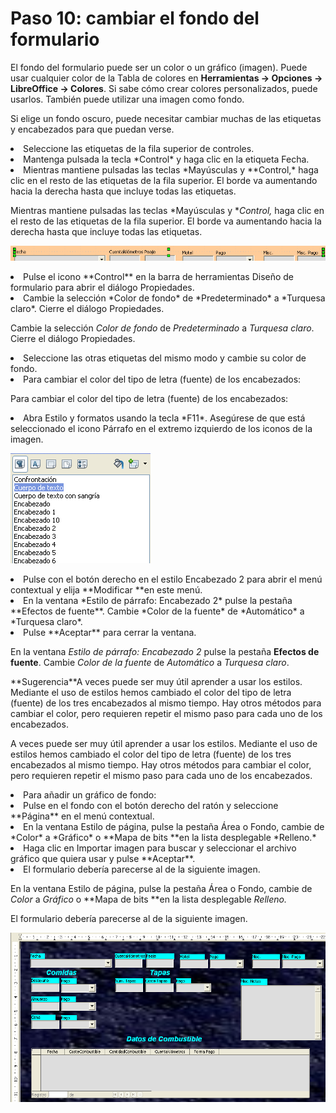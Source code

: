 
# Paso 10: cambiar el fondo del formulario

El fondo del formulario puede ser un color o un gráfico (imagen). Puede usar cualquier color de la Tabla de colores en **Herramientas → Opciones → LibreOffice → Colores**. Si sabe cómo crear colores personalizados, puede usarlos. También puede utilizar una imagen como fondo.

Si elige un fondo oscuro, puede necesitar cambiar muchas de las etiquetas y encabezados para que puedan verse.

<li value="1">
Seleccione las etiquetas de la fila superior de controles.
</li>

<li>
Mantenga pulsada la tecla *Control* y haga clic en la etiqueta Fecha.
</li>
<li>
Mientras mantiene pulsadas las teclas *Mayúsculas y **Control,* haga clic en el resto de las etiquetas de la fila superior. El borde va aumentando hacia la derecha hasta que incluye todas las etiquetas.
</li>

Mientras mantiene pulsadas las teclas *Mayúsculas y **Control,* haga clic en el resto de las etiquetas de la fila superior. El borde va aumentando hacia la derecha hasta que incluye todas las etiquetas.

![](img/Fig31.png)
<li>
Pulse el icono **Control** en la barra de herramientas Diseño de formulario para abrir el diálogo Propiedades.
</li>
<li>
Cambie la selección *Color de fondo* de *Predeterminado* a *Turquesa claro*. Cierre el diálogo Propiedades.
</li>

Cambie la selección *Color de fondo* de *Predeterminado* a *Turquesa claro*. Cierre el diálogo Propiedades.

<li>
Seleccione las otras etiquetas del mismo modo y cambie su color de fondo.
</li>
<li>
Para cambiar el color del tipo de letra (fuente) de los encabezados:
</li>

Para cambiar el color del tipo de letra (fuente) de los encabezados:

<li value="1">
Abra Estilo y formatos usando la tecla *F11*. Asegúrese de que está seleccionado el icono Párrafo en el extremo izquierdo de los iconos de la imagen.
</li>

![](img/Fig32.png)
<li>
Pulse con el botón derecho en el estilo Encabezado 2 para abrir el menú contextual y elija **Modificar **en este menú.
</li>
<li>
En la ventana *Estilo de párrafo: Encabezado 2* pulse la pestaña **Efectos de fuente**. Cambie *Color de la fuente* de *Automático* a *Turquesa claro*.
</li>
<li>
Pulse **Aceptar** para cerrar la ventana.
</li>

En la ventana *Estilo de párrafo: Encabezado 2* pulse la pestaña **Efectos de fuente**. Cambie *Color de la fuente* de *Automático* a *Turquesa claro*.
<td width="661" bgcolor="#83caff">**Sugerencia**</td><td width="3684" valign="top">A veces puede ser muy útil aprender a usar los estilos. Mediante el uso de estilos hemos cambiado el color del tipo de letra (fuente) de los tres encabezados al mismo tiempo. Hay otros métodos para cambiar el color, pero requieren repetir el mismo paso para cada uno de los encabezados.</td>

A veces puede ser muy útil aprender a usar los estilos. Mediante el uso de estilos hemos cambiado el color del tipo de letra (fuente) de los tres encabezados al mismo tiempo. Hay otros métodos para cambiar el color, pero requieren repetir el mismo paso para cada uno de los encabezados.

<li>
Para añadir un gráfico de fondo:
</li>

<li value="1">
Pulse en el fondo con el botón derecho del ratón y seleccione **Página** en el menú contextual.
</li>
<li>
En la ventana Estilo de página, pulse la pestaña Área o Fondo, cambie de *Color* a *Gráfico* o **Mapa de bits **en la lista desplegable *Relleno.*
</li>
<li>
Haga clic en Importar imagen para buscar y seleccionar el archivo gráfico que quiera usar y pulse **Aceptar**.
</li>
<li>
El formulario debería parecerse al de la siguiente imagen.
</li>

En la ventana Estilo de página, pulse la pestaña Área o Fondo, cambie de *Color* a *Gráfico* o **Mapa de bits **en la lista desplegable *Relleno.*

El formulario debería parecerse al de la siguiente imagen.

![](img/Fig33.png)
